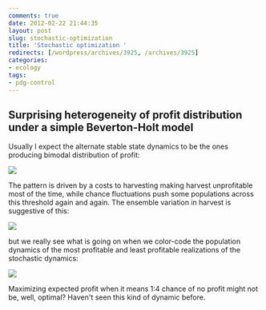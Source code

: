 ```yaml
---
comments: true
date: 2012-02-22 21:44:35
layout: post
slug: stochastic-optimization
title: 'Stochastic optimization '
redirects: [/wordpress/archives/3925, /archives/3925]
categories:
- ecology
tags:
- pdg-control
---
```


##  Surprising heterogeneity of profit distribution under a simple Beverton-Holt model 



Usually I expect the alternate stable state dynamics to be the ones producing bimodal distribution of profit:

![]( http://farm8.staticflickr.com/7191/6922209705_314cc4cdd5_o.png )


The pattern is driven by a costs to harvesting making harvest unprofitable most of the time, while chance fluctuations push some populations across this threshold again and again.  The ensemble variation in harvest is suggestive of this:

![]( http://farm8.staticflickr.com/7181/6776095432_83e90b3658_o.png )


but we really see what is going on when we color-code the population dynamics of the most profitable and least profitable realizations of the stochastic dynamics:

![]( http://farm8.staticflickr.com/7202/6922237885_5aa369901f_o.png )


Maximizing expected profit when it means 1:4 chance of no profit might not be, well, optimal?  Haven't seen this kind of dynamic before.  







